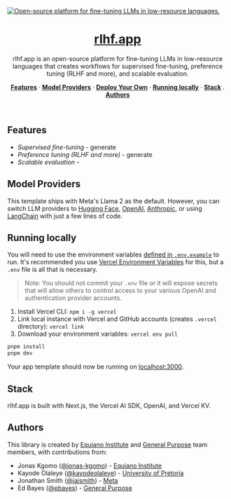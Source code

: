 <a href="https://rlhf.app/">
  <img alt="Open-source platform for fine-tuning LLMs in low-resource languages." src="https://github.com/ebayes/rlhf/blob/main/public/cover_photo.png"> 
  <h1 align="center">rlhf.app</h1>
</a>

<p align="center">
rlhf.app is an open-source platform for fine-tuning LLMs in low-resource languages that creates workflows for supervised fine-tuning, preference tuning (RLHF and more), and scalable evaluation.
</p>

<p align="center">
  <a href="#features"><strong>Features</strong></a> ·
  <a href="#model-providers"><strong>Model Providers</strong></a> ·
  <a href="#deploy-your-own"><strong>Deploy Your Own</strong></a> ·
  <a href="#running-locally"><strong>Running locally</strong></a> ·
  <a href="#stack"><strong>Stack</strong></a> .
  <a href="#authors"><strong>Authors</strong></a>
</p>
<br/>

## Features
- *Supervised fine-tuning* - generate
- *Preference tuning (RLHF and more)* - generate
- *Scalable evaluation* - 

## Model Providers

This template ships with Meta's Llama 2 as the default. However, you can switch LLM providers to [Hugging Face](https://huggingface.co), [OpenAI](https://openai.com/),  [Anthropic](https://anthropic.com),  or using [LangChain](https://js.langchain.com) with just a few lines of code.


## Running locally

You will need to use the environment variables [defined in `.env.example`](.env.example) to run. It's recommended you use [Vercel Environment Variables](https://vercel.com/docs/concepts/projects/environment-variables) for this, but a `.env` file is all that is necessary.

> Note: You should not commit your `.env` file or it will expose secrets that will allow others to control access to your various OpenAI and authentication provider accounts.

1. Install Vercel CLI: `npm i -g vercel`
2. Link local instance with Vercel and GitHub accounts (creates `.vercel` directory): `vercel link`
3. Download your environment variables: `vercel env pull`

```bash
pnpm install
pnpm dev
```

Your app template should now be running on [localhost:3000](http://localhost:3000/).

## Stack

rlhf.app is built with Next.js, the Vercel AI SDK, OpenAI, and Vercel KV.

## Authors

This library is created by [Equiano Institute](https://equiano.institute) and [General Purpose](https://general-purpose.io) team members, with contributions from:

- Jonas Kgomo ([@jonas-kgomo](https://github.com/jonas-kgomo)) - [Equiano Institute](https://equiano.institute)
- Kayode Olaleye ([@kayodeolaleye](https://github.com/kayodeolaleye)) - [University of Pretoria](https://dsfsi.github.io/)
- Jonathan Smith ([@jajsmith](https://github.com/jajsmith)) - [Meta](https://about.meta.com)
- Ed Bayes ([@ebayes](https://github.com/ebayes)) - [General Purpose](https://general-purpose.io)
